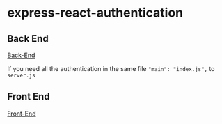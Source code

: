 # express-react-authentication

## Back End

[Back-End](express-backend/BACKEND.md)

If you need all the authentication in the same file `"main": "index.js",` to `server.js`

## Front End
[Front-End](react-frontend/FRONTEND.md)